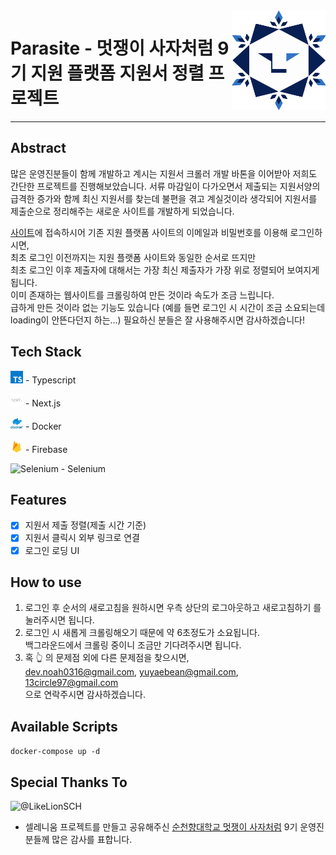 <img src="logo.png" width="150" height= "160" align="right" />

# Parasite - 멋쟁이 사자처럼 9기 지원 플랫폼 지원서 정렬 프로젝트

<hr>

## Abstract

많은 운영진분들이 함께 개발하고 계시는 지원서 크롤러 개발 바톤을 이어받아 저희도 간단한 프로젝트를 진행해보았습니다.
서류 마감일이 다가오면서 제출되는 지원서양의 급격한 증가와 함께 최신 지원서를 찾는데 불편을 겪고 계실것이라 생각되어 지원서를 제출순으로 정리해주는 새로운 사이트를 개발하게 되었습니다.

[사이트](https://apply-likelion-parasite.ga/)에 접속하시어 기존 지원 플랫폼 사이트의 이메일과 비밀번호를 이용해 로그인하시면,  
 최초 로그인 이전까지는 지원 플랫폼 사이트와 동일한 순서로 뜨지만  
 최초 로그인 이후 제출자에 대해서는 가장 최신 제출자가 가장 위로 정렬되어 보여지게 됩니다.  
이미 존재하는 웹사이트를 크롤링하여 만든 것이라 속도가 조금 느립니다.  
급하게 만든 것이라 없는 기능도 있습니다 (예를 들면 로그인 시 시간이 조금 소요되는데 loading이 안뜬다던지 하는...) 필요하신 분들은 잘 사용해주시면 감사하겠습니다!

## Tech Stack

<img height="20" src="https://raw.githubusercontent.com/github/explore/80688e429a7d4ef2fca1e82350fe8e3517d3494d/topics/typescript/typescript.png"> - Typescript

<img src="https://raw.githubusercontent.com/github/explore/28b02bbc9ad9f7a503c43775aebeb515dc2da5fc/topics/nextjs/nextjs.png" width="20" height="20" class="d-block rounded-1" alt="nextjs logo"> - Next.js

<img src="https://raw.githubusercontent.com/github/explore/80688e429a7d4ef2fca1e82350fe8e3517d3494d/topics/docker/docker.png" width="20" height="20" class="d-block rounded-1" alt="docker logo"> - Docker

<img src="https://raw.githubusercontent.com/github/explore/80688e429a7d4ef2fca1e82350fe8e3517d3494d/topics/firebase/firebase.png" width="20" height="20" class="d-block rounded-1" alt="firebase logo"> - Firebase

<img src="https://camo.githubusercontent.com/4b95df4d6ca7a01afc25d27159804dc5a7d0df41d8131aaf50c9f84847dfda21/68747470733a2f2f73656c656e69756d2e6465762f696d616765732f73656c656e69756d5f6c6f676f5f7371756172655f677265656e2e706e67"  alt="Selenium" data-canonical-src="https://selenium.dev/images/selenium_logo_square_green.png" style="max-width:100%;" width="20" height="20"> - Selenium

## Features

- [x] 지원서 제출 정렬(제출 시간 기준)
- [x] 지원서 클릭시 외부 링크로 연결
- [x] 로그인 로딩 UI

## How to use

1. 로그인 후 순서의 새로고침을 원하시면 우측 상단의 로그아웃하고 새로고침하기 를 눌러주시면 됩니다.
2. 로그인 시 새롭게 크롤링해오기 때문에 약 6초정도가 소요됩니다.  
   백그라운드에서 크롤링 중이니 조금만 기다려주시면 됩니다.
3. 혹 👆 의 문제점 외에 다른 문제점을 찾으시면,  
   dev.noah0316@gmail.com, yuyaebean@gmail.com, 13circle97@gmail.com  
    으로 연락주시면 감사하겠습니다.

## Available Scripts

`docker-compose up -d`

## Special Thanks To

 <img itemprop="image" class="avatar flex-shrink-0" src="https://avatars.githubusercontent.com/u/46446169?s=200&amp;v=4" width="65" height="65" alt="@LikeLionSCH">

- 셀레니움 프로젝트를 만들고 공유해주신 [순천향대학교 멋쟁이 사자처럼](https://github.com/LikeLionSCH) 9기 운영진분들께 많은 감사를 표합니다.
